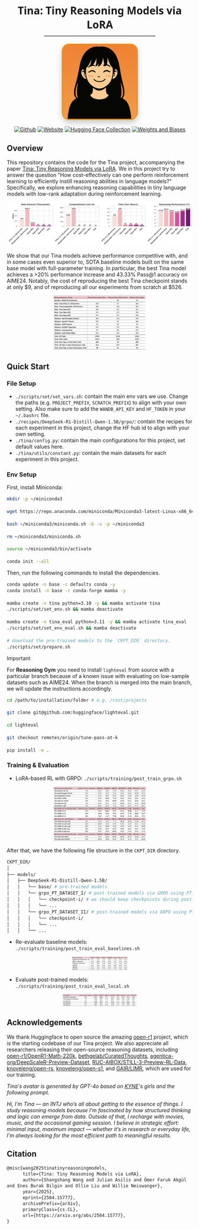 <div align="center">
  <h1 style="font-family: 'Segoe UI', Tahoma, Geneva, Verdana, sans-serif; margin-bottom: 10px;">
    Tina: Tiny Reasoning Models via LoRA
  </h1>

  <hr style="width: 60%; border: none; border-top: 2px solid #ccc; margin: 0 auto 20px auto;">

  <a href="https://github.com/shangshang-wang/Tina">
    <img src="./assets/Avatar-Tina.png" style="
      width: 200px;
      border-radius: 20px;
      box-shadow: 0 8px 16px rgba(0, 0, 0, 0.2);
      border: 3px solid #f18f01;
      transition: transform 0.3s ease;
    "
    onmouseover="this.style.transform='scale(1.05)'"
    onmouseout="this.style.transform='scale(1)'">
  </a>
</div>

<div align="center">

[![Github](https://img.shields.io/badge/Tina-000000?style=for-the-badge&logo=github&logoColor=000&logoColor=white)](https://github.com/shangshang-wang/Tina)
[![Website](https://img.shields.io/badge/Notion-%23000000.svg?style=for-the-badge&logo=semanticweb&logoColor=white)](https://shangshangwang.notion.site/tina)
[![Hugging Face Collection](https://img.shields.io/badge/Tina_Yi-fcd022?style=for-the-badge&logo=huggingface&logoColor=000&labelColor)](https://huggingface.co/Tina-Yi)
[![Weights and Biases](https://img.shields.io/badge/Tina-fcd022?style=for-the-badge&logo=weightsandbiases&logoColor=000&labelColor)](https://wandb.ai/upup-ashton-wang-usc/Tina)

</div>

## Overview

This repository contains the code for the Tina project, accompanying the paper [Tina: Tiny Reasoning Models via LoRA](https://arxiv.org/abs/2504.15777).
We in this project try to answer the question "How cost-effectively can one perform reinforcement learning to efficiently instill reasoning abilities in language models?"
Specifically, we explore enhancing reasoning capabilities in tiny language models with low-rank adaptation during reinforcement learning.

<div style="text-align: center;">
  <img
    src="assets/overall_comparison.png"
    alt="Overall Comparison"
    width="1000"
    style="max-width: 100%; height: auto;">
    </div>

We show that our Tina models achieve performance competitive with, and in some cases even superior to, SOTA baseline models built on the same base model with full-parameter training.
In particular, the best Tina model achieves a >20% performance increase and 43.33% Pass@1 accuracy on AIME24.
Notably, the cost of reproducing the best Tina checkpoint stands at only \$9, and of reproducing all our experiments from scratch at \$526.

<div style="text-align: center;">
  <img
    src="assets/cost.png"
    alt="Cost Breakdown"
    style="max-width: 50%; height: auto;">
</div>


## Quick Start

### File Setup

* `./scripts/set/set_vars.sh`: contain the main env vars we use. Change the paths (e.g. `PROJECT_PREFIX`, `SCRATCH_PREFIX`) to align with your own setting. Also make sure to add the `WANDB_API_KEY` and `HF_TOKEN` in your `~/.bashrc` file.
* `./recipes/DeepSeek-R1-Distill-Qwen-1.5B/grpo/`: contain the recipes for each experiment in this project, change the HF hub id to align with your own setting.
* `./tina/config.py`: contain the main configurations for this project, set default values here.
* `./tina/utils/constant.py`: contain the main datasets for each experiment in this project.

### Env Setup

First, install Miniconda:
```bash
mkdir -p ~/miniconda3

wget https://repo.anaconda.com/miniconda/Miniconda3-latest-Linux-x86_64.sh -O ~/miniconda3/miniconda.sh

bash ~/miniconda3/miniconda.sh -b -u -p ~/miniconda3

rm ~/miniconda3/miniconda.sh

source ~/miniconda3/bin/activate

conda init --all
```

Then, run the following commands to install the dependencies.
```bash
conda update -n base -c defaults conda -y
conda install -n base -c conda-forge mamba -y

mamba create -n tina python=3.10 -y && mamba activate tina
./scripts/set/set_env.sh && mamba deactivate

mamba create -n tina_eval python=3.11 -y && mamba activate tina_eval
./scripts/set/set_env_eval.sh && mamba deactivate

# download the pre-trained models to the `CKPT_DIR` directory.
./scripts/set/prepare.sh
```

>[!IMPORTANT]
> For **Reasoning Gym** you need to install `lighteval` from source with a particular branch because of a known issue with evaluating on low-sample datasets such as AIME24.
> When the branch is merged into the main branch, we will update the instructions accordingly.

```bash
cd /path/to/installation/folder # e.g. /root/projects

git clone git@github.com:huggingface/lighteval.git

cd lighteval

git checkout remotes/origin/tune-pass-at-k

pip install -e .
```

### Training & Evaluation

* LoRA-based RL with GRPO: `./scripts/training/post_train_grpo.sh`

<div style="text-align: center;">
  <img
    src="assets/ablation.png"
    alt="Ablation"
    style="max-width: 50%; height: auto;">
</div>

After that, we have the following file structure in the `CKPT_DIR` directory.
```bash
CKPT_DIR/
│
├── models/
│   ├── DeepSeek-R1-Distill-Qwen-1.5B/
│   │   └── base/ # pre-trained models
│   │   └── grpo_PT_DATASET_I/ # post-trained models via GRPO using PT_DATASET_I
│   │   │   └── checkpoint-i/ # we should keep checkpoints during post-training in a stepwise manner
│   │   │   └── ...
│   │   └── grpo_PT_DATASET_II/ # post-trained models via GRPO using PT_DATASET_II
│   │   │   └── checkpoint-i/
│   │   │   └── ...
│   │   └── ...
```

* Re-evaluate baseline models: `./scripts/training/post_train_eval_baselines.sh`

<div style="text-align: center;">
  <img
    src="assets/baseline_eval.png"
    alt="Baseline Re-evaluation"
    style="max-width: 30%; height: auto;">
</div>

* Evaluate post-trained models: `./scripts/training/post_train_eval_local.sh`

<div style="text-align: center;">
  <img
    src="assets/tina_eval.png"
    alt="Tina Evaluation"
    style="max-width: 40%; height: auto;">
</div>

## Acknowledgements

We thank Huggingface to open source the amazing [open-r1](https://github.com/huggingface/open-r1/tree/7041fbc9d65b6f1832db727961e8282243f8f82a) project, which is the starting codebase of our Tina project.
We also appreciate all researchers releasing their open-source reasoning datasets, including [open-r1/OpenR1-Math-220k](https://huggingface.co/datasets/open-r1/OpenR1-Math-220k), [bethgelab/CuratedThoughts](https://huggingface.co/datasets/bethgelab/CuratedThoughts), [agentica-org/DeepScaleR-Preview-Dataset](https://huggingface.co/datasets/agentica-org/DeepScaleR-Preview-Dataset), [RUC-AIBOX/STILL-3-Preview-RL-Data](https://huggingface.co/datasets/RUC-AIBOX/STILL-3-Preview-RL-Data), [knoveleng/open-rs](https://huggingface.co/datasets/knoveleng/open-rs), [knoveleng/open-s1](https://huggingface.co/datasets/knoveleng/open-s1), and [GAIR/LIMR](https://huggingface.co/datasets/GAIR/LIMR), which are used for our training.

*Tina's avatar is generated by GPT-4o based on [KYNE](https://www.artsy.net/artist/kyne)'s girls and the following prompt.*

*Hi, I’m Tina — an INTJ who’s all about getting to the essence of things. I study reasoning models because I’m fascinated by how structured thinking and logic can emerge from data. Outside of that, I recharge with movies, music, and the occasional gaming session. I believe in strategic effort: minimal input, maximum impact — whether it’s in research or everyday life, I’m always looking for the most efficient path to meaningful results.*

## Citation

```cite
@misc{wang2025tinatinyreasoningmodels,
      title={Tina: Tiny Reasoning Models via LoRA},
      author={Shangshang Wang and Julian Asilis and Ömer Faruk Akgül and Enes Burak Bilgin and Ollie Liu and Willie Neiswanger},
      year={2025},
      eprint={2504.15777},
      archivePrefix={arXiv},
      primaryClass={cs.CL},
      url={https://arxiv.org/abs/2504.15777},
}
```
